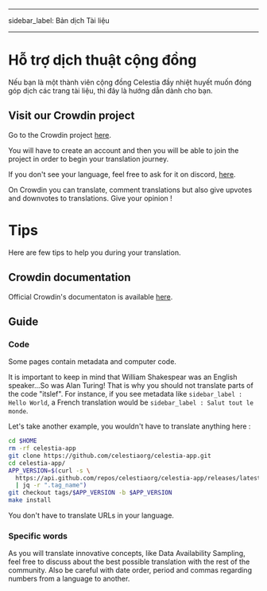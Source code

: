 - - -
sidebar_label: Bản dịch Tài liệu
- - -

# Hỗ trợ dịch thuật cộng đồng

Nếu bạn là một thành viên cộng đồng Celestia đầy nhiệt huyết muốn đóng góp dịch các trang tài liệu, thì đây là hướng dẫn dành cho bạn.

## Visit our Crowdin project

Go to the Crowdin project [here](https://crowdin.com/project/celestia-docs).

You will have to create an account and then you will be able to join the project in order to begin your translation journey.

If you don't see your language, feel free to ask for it on discord, [here](https://discord.gg/celestiacommunity).

On Crowdin you can translate, comment translations but also give upvotes and downvotes to translations. Give your opinion !

# Tips

Here are few tips to help you during your translation.

## Crowdin documentation

Official Crowdin's documentaton is available [here](https://support.crowdin.com/online-editor).

## Guide

### Code

Some pages contain metadata and computer code.

It is important to keep in mind that William Shakespear was an English speaker...So was Alan Turing! That is why you should not translate parts of the code "itslef". For instance, if you see metadata like `sidebar_label : Hello World`, a French translation would be `sidebar_label : Salut tout le monde`.

Let's take another example, you wouldn't have to translate anything here :
```sh
cd $HOME
rm -rf celestia-app
git clone https://github.com/celestiaorg/celestia-app.git
cd celestia-app/
APP_VERSION=$(curl -s \
  https://api.github.com/repos/celestiaorg/celestia-app/releases/latest \
  | jq -r ".tag_name")
git checkout tags/$APP_VERSION -b $APP_VERSION
make install
```

You don't have to translate URLs in your language.

### Specific words

As you will translate innovative concepts, like Data Availability Sampling, feel free to discuss about the best possible translation with the rest of the community. Also be careful with date order, period and commas regarding numbers from a language to another. 

